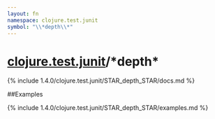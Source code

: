 ```yaml
---
layout: fn
namespace: clojure.test.junit
symbol: "\\*depth\\*"
---
```


# [clojure.test.junit](../)/\*depth\*

{% include 1.4.0/clojure.test.junit/STAR_depth_STAR/docs.md %}

##Examples

{% include 1.4.0/clojure.test.junit/STAR_depth_STAR/examples.md %}

